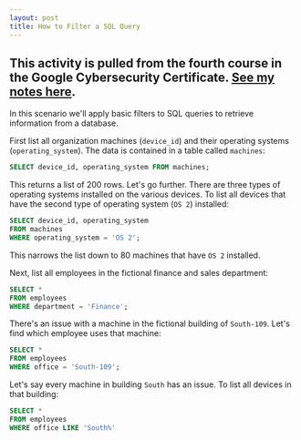 ```yaml
---
layout: post
title: How to Filter a SQL Query
---
```

This activity is pulled from the fourth course in the Google Cybersecurity Certificate. [See my notes here](https://1dgk.github.io/2024/02/16/gcc-course-4.html).
---

In this scenario we'll apply basic filters to SQL queries to retrieve information from a database.

First list all organization machines (`device_id`) and their operating systems (`operating_system`). The data is contained in a table called `machines`:
```sql
SELECT device_id, operating_system FROM machines;
```
This returns a list of 200 rows. Let's go further. There are three types of operating systems installed on the various devices. To list all devices that have the second type of operating system (`OS 2`) installed:
```sql
SELECT device_id, operating_system
FROM machines
WHERE operating_system = 'OS 2';
```
This narrows the list down to 80 machines that have `OS 2` installed.

Next, list all employees in the fictional finance and sales department:
```sql
SELECT *
FROM employees
WHERE department = 'Finance';
```

There's an issue with a machine in the fictional building of `South-109`. Let's find which employee uses that machine:
```sql
SELECT *
FROM employees
WHERE office = 'South-109';
```

Let's say every machine in building `South` has an issue. To list all devices in that building:
```sql
SELECT *
FROM employees
WHERE office LIKE 'South%'
```
